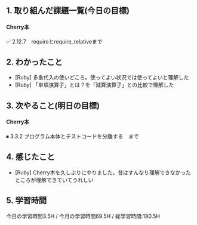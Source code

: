 ## 1. 取り組んだ課題一覧(今日の目標)  
#### Cherry本
✅ 2.12.7　requireとrequire_relativeまで

## 2. わかったこと  
- [Ruby] 多重代入の使いどころ。使ってよい状況では使ってよいと理解した
- [Ruby] 「単項演算子」とは？を「減算演算子」との比較で理解した

## 3. 次やること(明日の目標)  
#### Cherry本
⏹ 3.3.2 プログラム本体とテストコードを分離する　まで

## 4. 感じたこと
- [Ruby] Cherry本を久しぶりにやりました。昔はすんなり理解できなかったところが理解できていてうれしい

## 5. 学習時間
今日の学習時間3.5H / 今月の学習時間69.5H / 総学習時間:180.5H
